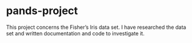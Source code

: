 # pands-project

This project concerns the Fisher’s Iris data set. I have researched the data set
and written documentation and code to investigate it. 

